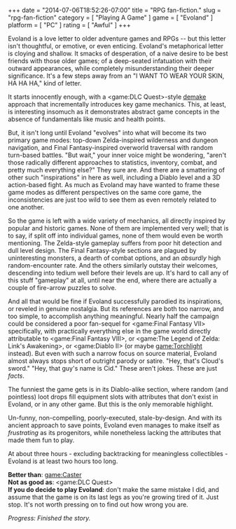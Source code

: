 +++
date = "2014-07-06T18:52:26-07:00"
title = "RPG fan-fiction."
slug = "rpg-fan-fiction"
category = [ "Playing A Game" ]
game = [ "Evoland" ]
platform = [ "PC" ]
rating = [ "Awful" ]
+++

Evoland is a love letter to older adventure games and RPGs -- but this letter isn't thoughtful, or emotive, or even enticing.  Evoland's metaphorical letter is cloying and shallow.  It smacks of desperation, of a naive desire to be best friends with those older games; of a deep-seated infatuation with their outward appearances, while completely misunderstanding their deeper significance.  It's a few steps away from an "I WANT TO WEAR YOUR SKIN, HA HA HA," kind of letter.

It starts innocently enough, with a <game:DLC Quest>-style <a href="http://en.wikipedia.org/wiki/Video_game_remake#.22Demakes.22">demake</a> approach that incrementally introduces key game mechanics.  This, at least, is interesting insomuch as it demonstrates abstract game concepts in the absence of fundamentals like music and health points.

But, it isn't long until Evoland "evolves" into what will become its two primary game modes: top-down Zelda-inspired wilderness and dungeon navigation, and Final Fantasy-inspired overworld traversal with random turn-based battles.  "But wait," your inner voice might be wondering, "aren't those radically different approaches to statistics, inventory, combat, and pretty much everything else?"  They sure are.  And there are a smattering of other such "inspirations" in here as well, including a Diablo level and a 3D action-based fight.  As much as Evoland may have wanted to frame these game modes as different perspectives on the same core game, the inconsistencies are just too wild to see them as even remotely related to one another.

So the game is left with a wide variety of mechanics, all directly inspired by popular and historic games.  None of them are implemented very well; that is to say, if split off into individual games, none of them would even be worth mentioning.  The Zelda-style gameplay suffers from poor hit detection and dull level design.  The Final Fantasy-style sections are plagued by uninteresting monsters, a dearth of combat options, and an <i>absurdly</i> high random-encounter rate.  And the others similarly outstay their welcomes, descending into tedium well before their levels are up.  It's hard to call any of this stuff "gameplay" at all, until near the end, where there are actually a couple of fire-arrow puzzles to solve.

And all that would be fine if Evoland successfully parodied its inspirations, or reveled in genuine nostalgia.  But its references are both too narrow, and too simple, to accomplish anything meaningful.  Nearly half the campaign could be considered a poor fan-sequel for <game:Final Fantasy VII> specifically, with practically everything else in the game world directly attributable to <game:Final Fantasy VIII>, or <game:The Legend of Zelda: Link's Awakening>, or <game:Diablo II> (or maybe <game:Torchlight> instead).  But even with such a narrow focus on source material, Evoland almost always stops short of outright parody or satire.  "Hey, that's Cloud's sword."  "Hey, that guy's name is Cid."  These aren't jokes.  These are just <i>facts</i>.

The funniest the game gets is in its Diablo-alike section, where random (and pointless) loot drops fill equipment slots with attributes that don't exist in Evoland, or in any other game.  But this is the only memorable highlight.

Un-funny, non-compelling, poorly-executed, stale-by-design.  And with its ancient approach to save points, Evoland even manages to make itself as <i>frustrating</i> as its progenitors, while nonetheless lacking the attributes that made them fun to play.

At about three hours - excluding backtracking for meaningless collectibles - Evoland is at least two hours too long.

<b>Better than</b>: <game:Caster>  
<b>Not as good as</b>: <game:DLC Quest>  
<b>If you do decide to play Evoland</b>: don't make the same mistake I did, and assume that the game is on its last legs as you're growing tired of it.  Just stop.  It's not worth pressing on to find out how wrong you are.

<i>Progress: Finished the story.</i>
